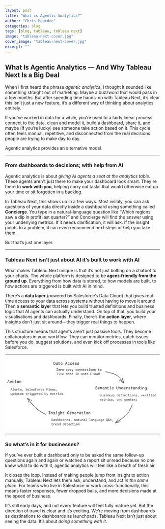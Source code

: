 ```yaml
---
layout: post
title: "What is Agentic Analytics?"
author: "Chris Meardon"
categories: blog
tags: [blog, tableau, tableau next]
image: "tableau-next-cover.jpg"
cover_image: "tableau-next-cover.jpg"
excerpt: ""
---
```


## **What Is Agentic Analytics — And Why Tableau Next Is a Big Deal**

When I first heard the phrase _agentic analytics_, I thought it sounded like something straight out of marketing. Maybe a buzzword that would pass in a few months. But after spending time hands-on with Tableau Next, it’s clear this isn’t just a new feature, it’s a different way of thinking about analytics entirely.

If you’ve worked in data for a while, you’re used to a fairly linear process: connect to the data, clean and model it, build a dashboard, share it, and maybe (if you’re lucky) see someone take action based on it. This cycle often feels manual, repetitive, and disconnected from the real decisions people are trying to make day to day.

Agentic analytics provides an alternative model.

---

### From dashboards to decisions; with help from AI

Agentic analytics is about _giving AI agents a seat at the analytics table_. These agents aren't just there to make your dashboard look smart. They're there to **work with you**, helping carry out tasks that would otherwise eat up your time or sit forgotten in a backlog.

In Tableau Next, this shows up in a few ways. Most visibly, you can ask questions of your data directly inside a dashboard using something called **Concierge**. You type in a natural-language question like “Which regions saw a dip in profit last quarter?” and Concierge will find the answer using your underlying metrics. If it needs clarification, it will ask. If the insight points to a problem, it can even recommend next steps or help you take them.

But that’s just one layer.

---

### Tableau Next isn’t just about AI it’s built to work with AI

What makes Tableau Next unique is that it’s not just bolting on a chatbot to your charts. The whole platform is designed to be **agent-friendly from the ground up**. Everything from how data is stored, to how models are built, to how actions are triggered is built with AI in mind.

There’s a **data layer** (powered by Salesforce’s Data Cloud) that gives real-time access to your data across systems without having to move it around. Then a **semantic layer** that lets you build trusted definitions and business logic that AI agents can actually understand. On top of that, you build your visualisations and dashboards. Finally, there’s the **action layer**, where insights don’t just sit around—they trigger real things to happen.

This structure means that agents aren’t just passive tools. They become collaborators in your workflow. They can monitor metrics, catch issues before you do, suggest solutions, and even kick off processes in tools like Salesforce.

---

![diagram](/assets/img/tableau-next/data-semantic-insight-action.png)

---

### So what’s in it for businesses?

If you’ve ever built a dashboard only to be asked the same follow-up questions again and again or watched a report sit unread because no one knew what to do with it, agentic analytics will feel like a breath of fresh air.

It closes the loop. Instead of making people jump from insight to action manually, Tableau Next lets them ask, understand, and act _in the same place_. For teams who live in Salesforce or work cross-functionally, this means faster responses, fewer dropped balls, and more decisions made at the speed of business.

It’s still early days, and not every feature will feel fully mature yet. But the direction of travel is clear and it’s exciting. We’re moving from dashboards as destinations to dashboards as launchpads. Tableau Next isn’t just about seeing the data. It’s about _doing something with it_.
